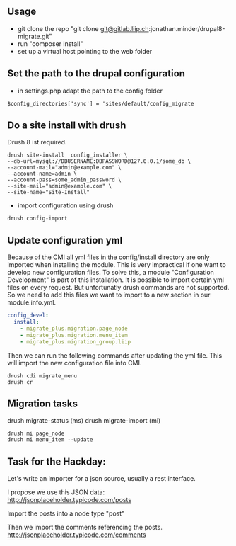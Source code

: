 ## Usage

- git clone the repo "git clone git@gitlab.liip.ch:jonathan.minder/drupal8-migrate.git"
- run "composer install"
- set up a virtual host pointing to the web folder


## Set the path to the drupal configuration

- in settings.php adapt the path to the config folder
```
$config_directories['sync'] = 'sites/default/config_migrate
```

## Do a site install with drush

Drush 8 ist required.

```
drush site-install  config_installer \
--db-url=mysql://DBUSERNAME:DBPASSWORD@127.0.0.1/some_db \
--account-mail="admin@example.com" \
--account-name=admin \
--account-pass=some_admin_password \
--site-mail="admin@example.com" \
--site-name="Site-Install"
```



- import configuration using drush
```
drush config-import
```

## Update configuration yml
Because of the CMI all yml files in the config/install directory are only imported when installing the module.
This is very impractical if one want to develop new configuration files.
To solve this, a module "Configuration Development" is part of this installation.
It is possible to import certain yml files on every request. But unfortunatly drush commands are not supported.
So we need to add this files we want to import to a new section in our module.info.yml. 

```yaml
config_devel:
  install:
    - migrate_plus.migration.page_node
    - migrate_plus.migration.menu_item
    - migrate_plus.migration_group.liip
```

Then we can run the following commands
after updating the yml file. This will import the new configuration file into CMI.

```
drush cdi migrate_menu
drush cr
```

## Migration tasks
drush migrate-status (ms)
drush migrate-import (mi)

```
drush mi page_node
drush mi menu_item --update
```

## Task for the Hackday:
Let's write an importer for a json source, usually a rest interface.

I propose we use this JSON data:
http://jsonplaceholder.typicode.com/posts

Import the posts into a node type "post"

Then we import the comments referencing the  posts.
http://jsonplaceholder.typicode.com/comments